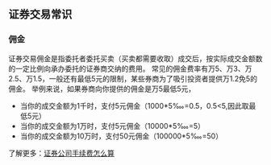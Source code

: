 ## 证券交易常识
### 佣金
证券交易佣金是指委托者委托买卖（买卖都需要收取）成交后，按实际成交金额数的一定比例向承办委托的证券商交纳的费用。
常见的佣金费率有万5、万3、万2.5、万1.5，一般还有最低5元的限制，某些券商为了吸引投资者提供万1.2免5的佣金。
举例来说，如果券商向你提供的佣金是万5最低5元，
* 当你的成交金额为1千时，支付5元佣金（1000*5‱=0.5，0.5<5,因此取最低5元）
* 当你的成交金额为1万时，支付5元佣金（10000*5‱=5）
* 当你的成交金额为10万时，支付50元佣金（100000*5‱=50）

了解更多：[证券公司手续费怎么算](https://zs.stock.pingan.com/a/1640.html)
